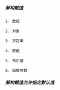 ##### 解构赋值
    1. 数组
    
    2. 对象
    
    3. 字符串
    
    4. 数值
    
    5. 布尔值
    
    6. 函数参数
    
    
##### 解构赋值允许指定默认值
    
